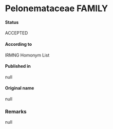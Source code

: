 # Pelonemataceae FAMILY

#### Status
ACCEPTED

#### According to
IRMNG Homonym List

#### Published in
null

#### Original name
null

### Remarks
null